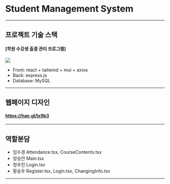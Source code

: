 # Student Management System

---

## 프로젝트 기술 스택

#### [학원 수강생 출결 관리 프로그램]

<img src="https://img.shields.io/badge/react-61DAFB?style=flat-square&logo=react&logoColor=white"/>

- Front: react + tailwind + mui + axios
- Back: express.js
- Database: MySQL

---

## 웹페이지 디자인

#### https://han.gl/Ix9b3

---

## 역할분담

- 임수경 Attendance.tsx, CourseContents.tsx
- 양승언 Main.tsx
- 정우진 Login.tsx
- 황승우 Register.tsx, Login.tsx, ChangingInfo.tsx

---
